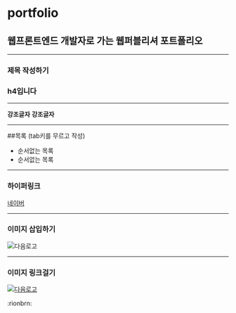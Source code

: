 # portfolio
## 웹프론트엔드 개발자로 가는 웹퍼블리셔 포트폴리오

---

### 제목 작성하기
### h4입니다

---

**강조글자**
__강조글자__

---

##목록 (tab키를 무르고 작성)
  - 순서없는 목록
  - 순서없는 목록

---
### 하이퍼링크
[네이버](https://naver.com "링크 설명(title)를")

---
### 이미지 삽입하기
![다음로고](https://t1.daumcdn.net/daumtop_chanel/op/20200723055344399.png "다음로고")

---
### 이미지 링크걸기
[![다음로고](https://t1.daumcdn.net/daumtop_chanel/op/20200723055344399.png "다음로고")](http://www.daum.net "다음사이트 바로가기")

:rionbrn:
